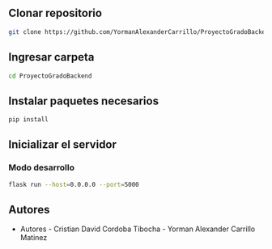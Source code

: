 ## Clonar repositorio

```bash 
git clone https://github.com/YormanAlexanderCarrillo/ProyectoGradoBackend.git
```
## Ingresar carpeta

```bash
cd ProyectoGradoBackend
```

## Instalar paquetes necesarios

```bash
pip install
```

## Inicializar el servidor 
### Modo desarrollo

```bash
flask run --host=0.0.0.0 --port=5000
```

## Autores

- Autores - Cristian David Cordoba Tibocha - Yorman Alexander Carrillo Matinez 
